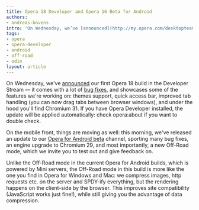 ```yaml
---
title: Opera 18 Developer and Opera 16 Beta for Android
authors:
- andreas-bovens
intro: 'On Wednesday, we’ve [announced](http://my.opera.com/desktopteam/blog/2013/09/11/opera-18-developer-stream) our first Opera 18 build in the Developer Stream — it comes with a lot of [bug fixes](/blog/opera-18-developer-and-opera-16-beta-for-android/Opera_initial_18_dev_changelog.txt), and showcases some of the features we’re working on: themes support, quick access bar, improved tab handling (you can now drag tabs between browser windows), and under the hood you’ll find Chromium 31. If you have Opera Developer installed, the update will be applied automatically: check opera:about if you want to double check.'
tags:
- opera
- opera-developer
- android
- off-road
- odin
layout: article
---
```

<p>On Wednesday, we&#39;ve <a href="http://my.opera.com/desktopteam/blog/2013/09/11/opera-18-developer-stream">announced</a> our first Opera 18 build in the Developer Stream — it comes with a lot of <a href="/blog/opera-18-developer-and-opera-16-beta-for-android/Opera_initial_18_dev_changelog.txt">bug fixes</a>, and showcases some of the features we&#39;re working on: themes support, quick access bar, improved tab handling (you can now drag tabs between browser windows), and under the hood you&#39;ll find Chromium 31. If you have Opera Developer installed, the update will be applied automatically: check opera:about if you want to double check.</p>
<p>On the mobile front, things are moving as well: this morning, we&#39;ve released an update to our <a href="https://play.google.com/store/apps/details?id=com.opera.browser.beta">Opera for Android beta</a> channel, sporting many bug fixes, an engine upgrade to Chromium 29, and most importantly, a new Off-Road mode, which we invite you to test out and give feedback on.</p>
<p>Unlike the Off-Road mode in the current Opera for Android builds, which is powered by Mini servers, the Off-Road mode in this build is more like the one you find in Opera for Windows and Mac: we compress images, http requests etc. on the server and SPDY-ify everything, but the rendering happens on the client-side by the browser. This improves site compatibility (JavaScript works just fine!), while still giving you the advantage of data compression.</p>
